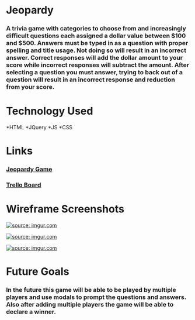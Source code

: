 # Jeopardy 

### A trivia game with categories to choose from and increasingly difficult questions each assigned a dollar value between $100 and $500. Answers must be typed in as a question with proper spelling and title usage. Not doing so will result in an incorrect answer. Correct responses will add the dollar amount to your score while incorrect responses will subtract the amount. After selecting a question you must answer, trying to back out of a question will result in an incorrect response and reduction from your score.

# Technology Used
*HTML 
*JQuery 
*JS 
*CSS

# Links

### [Jeopardy Game](https://michaelsjeopardygame.bitballoon.com)

### [Trello Board](https://trello.com/b/zelRck1y/wdi-11-project-1)


# Wireframe Screenshots

<a href="http://imgur.com/Z2IGSGp"><img src="http://i.imgur.com/Z2IGSGp.png" title="source: imgur.com" /></a>

<a href="http://imgur.com/kryUNOm"><img src="http://i.imgur.com/kryUNOm.png" title="source: imgur.com" /></a>

<a href="http://imgur.com/ObL6U7s"><img src="http://i.imgur.com/ObL6U7s.png" title="source: imgur.com" /></a>


# Future Goals

### In the future this game will be able to be played by multiple players and use modals to prompt the questions and answers. Also after adding multiple players the game will be able to declare a winner. 
